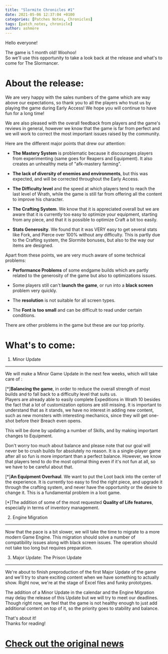 ```yaml
---
title: "Slormite Chronicles #1"
date: 2021-05-06 12:37:04 +0100
categories: [Patches Notes, Chronicles]
tags: [patch_notes, chronicle]
author: ashmore
---
```

Hello everyone!  
  
The game is 1 month old! Woohoo!  
So we'll use this opportunity to take a look back at the release and what's to come for The Slormancer.  
  
  
About the release:
==================

  
We are very happy with the sales numbers of the game which are way above our expectations, so thank you to all the players who trust us by playing the game during Early Access! We hope you will continue to have fun for a long time!  
  
We are also pleased with the overall feedback from players and the game's reviews in general, however we know that the game is far from perfect and we will work to correct the most important issues raised by the community.  
  
Here are the different major points that drew our attention:  
  
- **The Mastery System** is problematic because it discourages players from experimenting (same goes for Reapers and Equipment). It also creates an unhealthy meta of "afk-mastery farming".  
  
- **The lack of diversity of enemies and environments**, but this was expected, and will be corrected throughout the Early Access.  
  
- **The Difficulty level** and the speed at which players tend to reach the last level of Wrath, while the game is still far from offering all the content to improve his character.   
  
- **The Crafting System**. We know that it is appreciated overall but we are aware that it is currently too easy to optimize your equipment, starting from any piece, and that it is possible to optimize Craft a bit too easily.  
  
- **Stats Generosity**. We found that it was VERY easy to get several stats like Fork, and Pierce over 100% without any difficulty. This is partly due to the Crafting system, the Slormite bonuses, but also to the way our items are designed.  
  
Apart from these points, we are very much aware of some technical problems:  
  
- **Performance Problems** of some endgame builds which are partly related to the generosity of the game but also to optimizations issues.  
  
- Some players still can't **launch the game**, or run into a **black screen** problem very quickly.  
  
- The **resolution** is not suitable for all screen types.  
  
- The **Font is too small** and can be difficult to read under certain conditions.  
  
There are other problems in the game but these are our top priority.  
  
  
What's to come:
===============

  
1. Minor Update
---------------

  
We will make a Minor Game Update in the next few weeks, which will take care of :  
  
[\*]**Balancing the game**, in order to reduce the overall strength of most builds and to fall back to a difficulty level that suits us.  
Players are already able to easily complete Expeditions in Wrath 10 besides the fact that a lot of customization options are still missing. It is important to understand that as it stands, we have no interest in adding new content, such as new monsters with interesting mechanics, since they will get one-shot before their Breach even opens.  
  
This will be done by updating a number of Skills, and by making important changes to Equipment.  
  
Don't worry too much about balance and please note that our goal will never be to crush builds for absolutely no reason. It is a single-player game after all so fun is more important than a perfect balance. However, we know that players tend to do the most optimal thing even if it's not fun at all, so we have to be careful about that.  
  
[\*]**An Equipment Overhaul**. We want to put the Loot back into the center of the experience. It is currently too easy to find the right piece, and upgrade it through the crafting system, and never have the opportunity or the desire to change it. This is a fundamental problem in a loot game.  
  
[\*]The addition of some of the most requested **Quality of Life features**, especially in terms of inventory management.  

  
  
2. Engine Migration
-------------------

  
Now that the pace is a bit slower, we will take the time to migrate to a more modern Game Engine. This migration should solve a number of compatibility issues along with black screen issues. The operation should not take too long but requires preparation.  
  
3. Major Update: The Prison Update
----------------------------------

  
  
We're about to finish preproduction of the first Major Update of the game and we'll try to share exciting content when we have something to actually show. Right now, we're at the stage of Excel files and funky prototypes.  
  
The addition of a Minor Update in the calendar and the Engine Migration may delay the release of this Update but we will try to meet our deadlines. Though right now, we feel that the game is not healthy enough to just add additional content on top of it, so the priority goes to stability and balance.  
  
  
That's about it!  
Thanks for reading!

# <a href="https://steamstore-a.akamaihd.net/news/externalpost/steam_community_announcements/4072920612501322883" target="_blank">Check out the original news</a>
